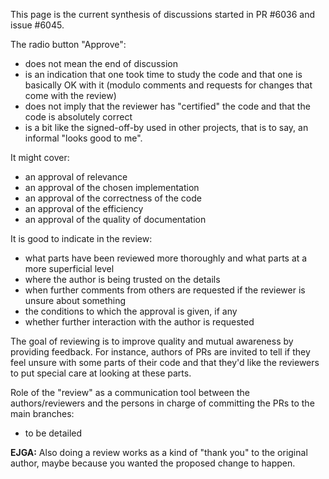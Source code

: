 This page is the current synthesis of discussions started in PR #6036 and issue #6045.

The radio button "Approve":
- does not mean the end of discussion
- is an indication that one took time to study the code and that one is basically OK with
it (modulo comments and requests for changes that come with the review)
- does not imply that the reviewer has "certified" the code and that the code is absolutely correct
- is a bit like the signed-off-by used in other projects, that is to say, an informal "looks good to me".

It might cover:
- an approval of relevance
- an approval of the chosen implementation
- an approval of the correctness of the code
- an approval of the efficiency
- an approval of the quality of documentation

It is good to indicate in the review:
- what parts have been reviewed more thoroughly and what parts at a more superficial level
- where the author is being trusted on the details
- when further comments from others are requested if the reviewer is unsure about something
- the conditions to which the approval is given, if any
- whether further interaction with the author is requested

The goal of reviewing is to improve quality and mutual awareness by providing feedback. For instance, authors of PRs are invited to tell if they feel unsure with some parts of their code and that they'd like the reviewers to put special care at looking at these parts.

Role of the "review" as a communication tool between the authors/reviewers and the persons in charge of committing the PRs to the main branches:
- to be detailed

**EJGA:** Also doing a review works as a kind of "thank you" to the original author, maybe because you wanted the proposed change to happen.
